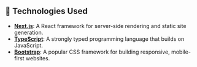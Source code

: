 ## 🚀 Technologies Used

- **[Next.js](https://nextjs.org/)**: A React framework for server-side rendering and static site generation.
- **[TypeScript](https://www.typescriptlang.org/)**: A strongly typed programming language that builds on JavaScript.
- **[Bootstrap](https://getbootstrap.com/)**: A popular CSS framework for building responsive, mobile-first websites.

